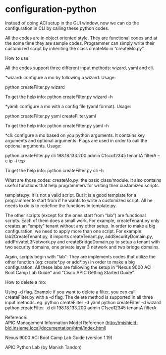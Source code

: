 configuration-python
====================

Instead of doing ACI setup in the GUI window, now we can do the configuration in CLI by calling these python codes.

All the codes are in object oriented style.
They are functional codes and at the some time they are sample codes. Programmer can simply write their customized script by inheriting the class createMo in “createMo.py”.  


How to use:

All the codes support three different input methods: wizard, yaml and cli.

*wizard: configure a mo by following a wizard. Usage: 

python createFilter.py wizard

To get the help info: python createFilter.py wizard –h

*yaml: configure a mo with a config file (yaml format). Usage:

python createFilter.py yaml createFilter.yaml

To get the help info: python createFilter.py yaml –h

*cli: configure a mo based on you python arguments.  It contains key arguments and optional arguments. Flags are used in order to call the optional arguments. Usage:

python createFilter.py cli 198.18.133.200 admin C1sco12345 tenantA filterA –e ip –i tcp 

To get the help info: python createFilter.py cli –h


What are those codes:
createMo.py: the basic class/module. It also contains useful functions that help programmers for writing their customized scripts.

template.py: it is not a valid script. But it is a good template for a programmer to start from if he wants to write a customized script. All he needs to do is to redefine the functions in template.py. 

The other scripts (except for the ones start from “lab”) are functional scripts. Each of them does a small work. For example, createTenant.py only creates an “empty” tenant without any other setup. In order to make a big configuration, we need to apply more than one script. For example: lab2CreateTenant.py, it imports createTenant.py, addSecurityDomain.py, addPrivateL3Network.py  and createBridgeDomain.py to setup a tenant with two security domains, one private layer 3 network and two bridge domains.

Again, scripts begin with “lab”: They are implements codes that utilize the other function (eg: create*.py or add*.py) in order to make a big configuration. All these labs are following the setup in “Nexus 9000 ACI Boot Camp Lab Guide” and “Cisco APIC Getting Started Guide”.


How to delete a mo:

Using -d flag. Example if you want to delete a filter, you can call createFilter.py with a -d flag. The delete method is supported in all three input methods.
eg:
python createFilter -d yaml
python createFilter -d wizard
python createFilter -d cli 198.18.133.200 admin C1sco12345 tenantA filterA


Reference:  
APIC Management Information Model Reference (http://mishield-bld.insieme.local/documentation/html/index.html)

Nexus 9000 ACI Boot Camp Lab Guide (version 1.19)

APIC Python Lab (by Manish Tandon)
